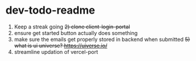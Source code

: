 # dev-todo-readme
1) Keep a streak going
~~2) clone client-login-portal~~
3) ensure get started button actually does something
4) make sure the emails get properly stored in backend when submitted
~~5) what is ui universe? https://uiverse.io/~~
6) streamline updation of vercel-port
